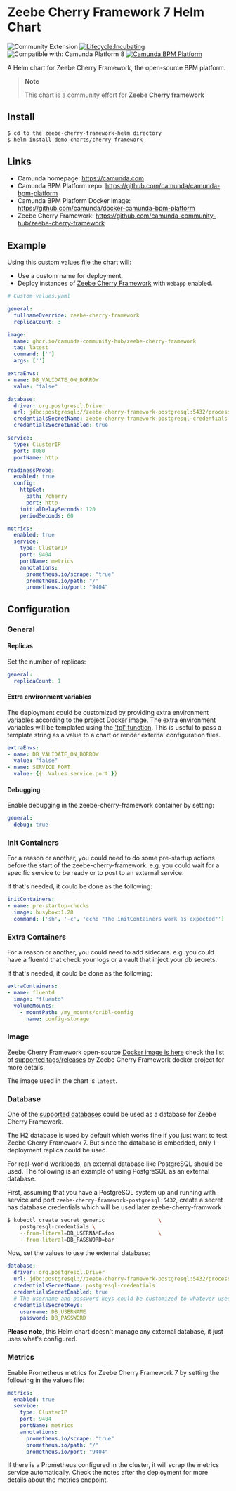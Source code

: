 # Zeebe Cherry Framework 7 Helm Chart
![Community Extension](https://img.shields.io/badge/Community%20Extension-An%20open%20source%20community%20maintained%20project-FF4700)
[![Lifecycle:Incubating](https://img.shields.io/badge/Lifecycle-Incubating-blue)](https://github.com/Camunda-Community-Hub/community/blob/main/extension-lifecycle.md#incubating-)
![Compatible with: Camunda Platform 8](https://img.shields.io/badge/Compatible%20with-Camunda%20Platform%207-26d07c)
[![Camunda BPM Platform](https://img.shields.io/badge/dynamic/yaml?label=Camunda%20BPM%20Platform&query=version&url=https%3A%2F%2Fraw.githubusercontent.com%2Fcamunda-community-hub%2Fcamunda-helm%2Fmain%2Fcharts%2Fcamunda-bpm-platform%2FChart.yaml?style=plastic&logo=artifacthub&logoColor=white&labelColor=417598&color=2D4857)](https://artifacthub.io/packages/helm/camunda-community-hub/camunda-bpm-platform)

A Helm chart for Zeebe Cherry Framework, the open-source BPM platform.

> **Note**
>
> This chart is a community effort for **Zeebe Cherry framework**

## Install

<!--
# TODO: publish helm chart
$ helm repo add camunda https://helm.cch.camunda.cloud
$ helm repo update
$ helm install cherry-demo camunda/zeebe-cherry-framework
 -->

```sh
$ cd to the zeebe-cherry-framework-helm directory
$ helm install demo charts/cherry-framework
```

## Links

* Camunda homepage: https://camunda.com
* Camunda BPM Platform repo: https://github.com/camunda/camunda-bpm-platform
* Camunda BPM Platform Docker image: https://github.com/camunda/docker-camunda-bpm-platform
* Zeebe Cherry Framework: https://github.com/camunda-community-hub/zeebe-cherry-framework

## Example

Using this custom values file the chart will:
* Use a custom name for deployment.
* Deploy instances of [Zeebe Cherry Framework]()
  with `Webapp` enabled.
<!-- * Use PostgreSQL as an external database (it assumes that the database `process-engine` is already created
  and the secret `postgresql-credentials` has the mandatory data `DB_USERNAME` and `DB_PASSWORD`).
* Set custom config for `readinessProbe` and checking an endpoint that queries the database
  so no traffic will be sent to the REST API if the engine pod is not able to access the database.
* Expose Prometheus metrics of the Zeebe Cherry framework over the metrics service with port `9404`. -->

```yaml
# Custom values.yaml

general:
  fullnameOverride: zeebe-cherry-framework
  replicaCount: 3

image:
  name: ghcr.io/camunda-community-hub/zeebe-cherry-framework
  tag: latest
  command: ['']
  args: ['']

extraEnvs:
- name: DB_VALIDATE_ON_BORROW
  value: "false"

database:
  driver: org.postgresql.Driver
  url: jdbc:postgresql://zeebe-cherry-framework-postgresql:5432/process-engine
  credentialsSecretName: zeebe-cherry-framework-postgresql-credentials
  credentialsSecretEnabled: true

service:
  type: ClusterIP
  port: 8080
  portName: http

readinessProbe:
  enabled: true
  config:
    httpGet:
      path: /cherry
      port: http
    initialDelaySeconds: 120
    periodSeconds: 60

metrics:
  enabled: true
  service:
    type: ClusterIP
    port: 9404
    portName: metrics
    annotations:
      prometheus.io/scrape: "true"
      prometheus.io/path: "/"
      prometheus.io/port: "9404"
```

## Configuration

### General

#### Replicas
Set the number of replicas:
```yaml
general:
  replicaCount: 1
```

#### Extra environment variables

The deployment could be customized by providing extra environment variables according to the project
[Docker image](https://github.com/camunda-community-hub/zeebe-cherry-framework). The extra environment variables will be templated using the ['tpl' function](https://helm.sh/docs/howto/charts_tips_and_tricks/#using-the-tpl-function). This is useful to pass a template string as a value to a chart or render external configuration files.

```yaml
extraEnvs:
- name: DB_VALIDATE_ON_BORROW
  value: "false"
- name: SERVICE_PORT
  value: {{ .Values.service.port }}
```

#### Debugging
Enable debugging in the zeebe-cherry-framework container by setting:
```yaml
general:
  debug: true
```

### Init Containers

For a reason or another, you could need to do some pre-startup actions before the start of the zeebe-cherry-framework.
e.g. you could wait for a specific service to be ready or to post to an external service.

If that's needed, it could be done as the following:

```yaml
initContainers:
- name: pre-startup-checks
  image: busybox:1.28
  command: ['sh', '-c', 'echo "The initContainers work as expected"']
```

### Extra Containers

For a reason or another, you could need to add sidecars.
e.g. you could have a fluentd that check your logs or a vault that inject your db secrets.

If that's needed, it could be done as the following:

```yaml
extraContainers:
- name: fluentd
  image: "fluentd"
  volumeMounts:
    - mountPath: /my_mounts/cribl-config
      name: config-storage
```

### Image

Zeebe Cherry Framework open-source [Docker image is here](https://github.com/camunda-community-hub/zeebe-cherry-framework/pkgs/container/zeebe-cherry-framework)
check the list of
[supported tags/releases](https://github.com/camunda-community-hub/zeebe-cherry-framework/releases)
by Zeebe Cherry Framework docker project for more details.

The image used in the chart is `latest`.

### Database

One of the [supported databases](https://docs.camunda.org/manual/latest/introduction/supported-environments/#databases)
could be used as a database for Zeebe Cherry Framework.

The H2 database is used by default which works fine if you just want to test Zeebe Cherry Framework 7.
But since the database is embedded, only 1 deployment replica could be used.

For real-world workloads, an external database like PostgreSQL should be used.
The following is an example of using PostgreSQL as an external database.

First, assuming that you have a PostgreSQL system up and running with service and port
`zeebe-cherry-framework-postgresql:5432`, create a secret has database credentials which will be used later zeebe-cherry-framwork

```sh
$ kubectl create secret generic                 \
    postgresql-credentials \
    --from-literal=DB_USERNAME=foo              \
    --from-literal=DB_PASSWORD=bar
```

Now, set the values to use the external database:

```yaml
database:
  driver: org.postgresql.Driver
  url: jdbc:postgresql://zeebe-cherry-framework-postgresql:5432/process-engine
  credentialsSecretName: postgresql-credentials
  credentialsSecretEnabled: true
  # The username and password keys could be customized to whatever used in the credentials secret.
  credentialsSecretKeys:
    username: DB_USERNAME
    password: DB_PASSWORD
```

**Please note**, this Helm chart doesn't manage any external database, it just uses what's configured.

### Metrics

Enable Prometheus metrics for Zeebe Cherry Framework 7 by setting the following in the values file:

```yaml
metrics:
  enabled: true
  service:
    type: ClusterIP
    port: 9404
    portName: metrics
    annotations:
      prometheus.io/scrape: "true"
      prometheus.io/path: "/"
      prometheus.io/port: "9404"
```

If there is a Prometheus configured in the cluster, it will scrap the metrics service automatically.
Check the notes after the deployment for more details about the metrics endpoint.
